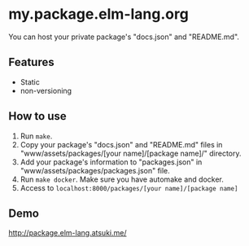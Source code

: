 my.package.elm-lang.org
===

You can host your private package's "docs.json" and "README.md".

## Features

- Static
- non-versioning


## How to use

1. Run `make`.
1. Copy your package's "docs.json" and "README.md" files in "www/assets/packages/[your name]/[package name]/" directory.
1. Add your package's information to "packages.json" in "www/assets/packages/packages.json" file.
1. Run `make docker`. Make sure you have automake and docker.
1. Access to `localhost:8000/packages/[your name]/[package name]`


## Demo

http://package.elm-lang.atsuki.me/
